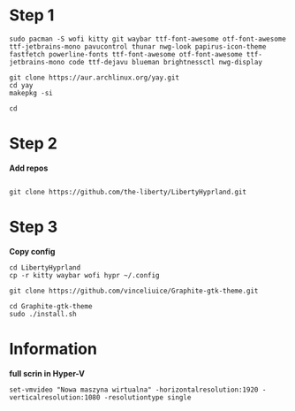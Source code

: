 # Step 1
```
sudo pacman -S wofi kitty git waybar ttf-font-awesome otf-font-awesome ttf-jetbrains-mono pavucontrol thunar nwg-look papirus-icon-theme fastfetch powerline-fonts ttf-font-awesome otf-font-awesome ttf-jetbrains-mono code ttf-dejavu blueman brightnessctl nwg-display

git clone https://aur.archlinux.org/yay.git
cd yay
makepkg -si

cd

```

# Step 2

**Add repos**

```

git clone https://github.com/the-liberty/LibertyHyprland.git

```

# Step 3

**Copy config**

```
cd LibertyHyprland
cp -r kitty waybar wofi hypr ~/.config

git clone https://github.com/vinceliuice/Graphite-gtk-theme.git

cd Graphite-gtk-theme
sudo ./install.sh
```

# Information

**full scrin in Hyper-V**

```
set-vmvideo "Nowa maszyna wirtualna" -horizontalresolution:1920 -verticalresolution:1080 -resolutiontype single
```





